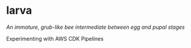 # larva
_An immature, grub-like bee intermediate between egg and pupal stages_

Experimenting with AWS CDK Pipelines
